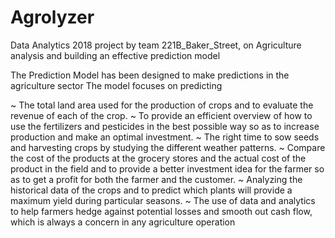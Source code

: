 # Agrolyzer
Data Analytics 2018 project by team 221B_Baker_Street, on Agriculture analysis and building an effective prediction model

The Prediction Model has been designed to make predictions in the agriculture sector
The model focuses on predicting

~ The total land area used for the production of crops and to evaluate the revenue of each of the crop.
~ To provide an efficient overview of how to use the fertilizers and pesticides in the best possible way so as to increase production and make an optimal investment.
~ The right time to sow seeds and harvesting crops by studying the different weather patterns.
~ Compare the cost of the products at the grocery stores and the actual cost of the product in the field and to provide a better investment idea for the farmer so as to get a profit for both the farmer and the customer.
~ Analyzing the historical data of the crops and to predict which plants will provide a maximum yield during particular seasons.
~ The use of data and analytics to help farmers hedge against potential losses and smooth out cash flow, which is always a concern in any agriculture operation
